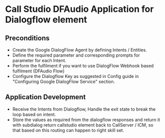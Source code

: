 # Call Studio DFAudio Application for Dialogflow element
## Preconditions
* Create the Google DialogFlow Agent by defining Intents / Entities.
* Define the required parameter and corresponding prompts for parameter for each Intent.
* Perform the fulfilment if you want to use DialogFlow Webhook based fulfilment (DFAudio Flow)
* Configure the Dialogflow Key as suggested in Config guide in "Configuring Google DialogFlow Service" section.

## Application Development
* Receive the Intents from Dialogflow, Handle the exit state to break the loop based on intent.
* Store the values as required from the dialogflow responses and return it with subdialog return callstudio element back to CallServer / ICM, so that based on this routing can happen to right skill set.


